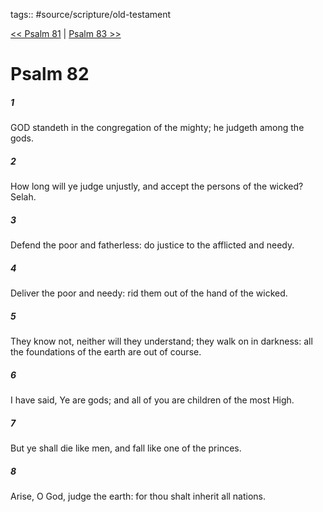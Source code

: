 tags:: #source/scripture/old-testament

[<< Psalm 81](old-testament/19_Psalms/Psalm_81.md) | [Psalm 83 >>](old-testament/19_Psalms/Psalm_83.md)

# Psalm 82

##### 1

GOD standeth in the congregation of the mighty; he judgeth among the gods.

##### 2

How long will ye judge unjustly, and accept the persons of the wicked? Selah.

##### 3

Defend the poor and fatherless: do justice to the afflicted and needy.

##### 4

Deliver the poor and needy: rid them out of the hand of the wicked.

##### 5

They know not, neither will they understand; they walk on in darkness: all the foundations of the earth are out of course.

##### 6

I have said, Ye are gods; and all of you are children of the most High.

##### 7

But ye shall die like men, and fall like one of the princes.

##### 8

Arise, O God, judge the earth: for thou shalt inherit all nations.
